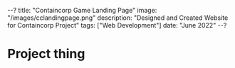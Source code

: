 --?
title: "Containcorp Game Landing Page"
image: "/images/cclandingpage.png"
description: "Designed and Created Website for Containcorp Project"
tags: ["Web Development"]
date: "June 2022"
--?

# Project thing
